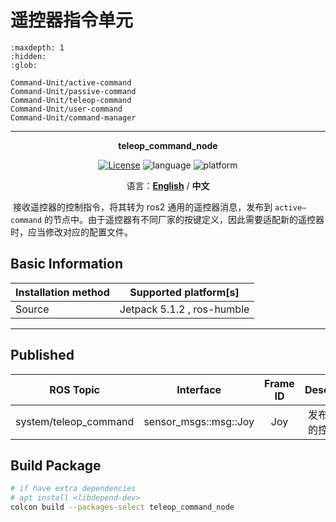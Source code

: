 # 遥控器指令单元

```{toctree}
:maxdepth: 1
:hidden:
:glob:

Command-Unit/active-command
Command-Unit/passive-command
Command-Unit/teleop-command
Command-Unit/user-command
Command-Unit/command-manager
```

------

<p align="center"><strong>teleop_command_node</strong></p>
<p align="center"><a href="https://github.com/${YOUR_GIT_REPOSITORY}/blob/main/LICENSE"><img alt="License" src="https://img.shields.io/badge/License-Apache%202.0-orange"/></a>
<img alt="language" src="https://img.shields.io/badge/language-c++-red"/>
<img alt="platform" src="https://img.shields.io/badge/platform-linux-l"/>
</p>
<p align="center">
    语言：<a href="./docs/docs_en/README_EN.md"><strong>English</strong></a> / <strong>中文</strong>
</p>

​	接收遥控器的控制指令，将其转为 ros2 通用的遥控器消息，发布到 `active—command` 的节点中。由于遥控器有不同厂家的按键定义，因此需要适配新的遥控器时，应当修改对应的配置文件。

## Basic Information

| Installation method | Supported platform[s]      |
| ------------------- | -------------------------- |
| Source              | Jetpack 5.1.2 , ros-humble |

------

## Published

|       ROS Topic       |       Interface       | Frame ID |     Description      |
| :-------------------: | :-------------------: | :------: | :------------------: |
| system/teleop_command | sensor_msgs::msg::Joy |   Joy    | 发布遥控器的控制指令 |

## Build Package

```bash
# if have extra dependencies
# apt install <libdepend-dev>
colcon build --packages-select teleop_command_node
```
